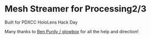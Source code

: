 # Mesh Streamer for Processing2/3

Built for PDXCC HoloLens Hack Day

Many thanks to [Ben Purdy / glowbox](https://github.com/glowbox) for all the help and direction!
